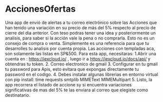 # AccionesOfertas
Una app de envió de alertas a tu correo electrónico sobre las Acciones que han tenido una variación en su precio de más del 5% respecto al precio de cierre del dia anterior. Con teso podras tener una idea y posteriormente un analisis,  para saber si la acción vale la pena o no comprarla. Esto no es un consejo de compra o venta. Simplemente es una referencia para que tu desarrolles tu analisis por cuenta propia. Las acciones con templadas aca, son solamente las listas en SP&500. 
Para esta app, necesitaras:
1.Abrir una cuenta en : https://iexcloud.io/ , luego ir  a https://iexcloud.io/docs/api/ y obtendras tu token.
2. Correo electronico de gmail
3. Configurar en tu gmail tu password para Apis, esto evitara que expongas directamente tu password en el codigo.
4. Debes instalar algunas librerias en entorno virtual con pip install:
 time
 requests
 smtplib
 MIMEText
 MIMEMultipart
5. Listo, la app recorrera el listado de accione sy si encuentra variaciones significativas de mas del 5% te las enviara al correo que elegiste como destinatario.


